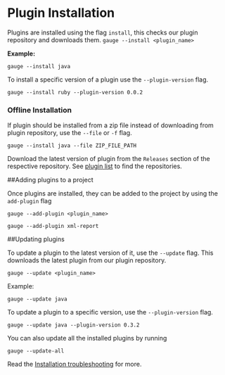 # Plugin Installation
Plugins are installed using the flag `install`, this checks our plugin repository and downloads them.
```gauge --install <plugin_name>```

**Example:**
```
gauge --install java

```

To install a specific version of a plugin use the `--plugin-version` flag.
```
gauge --install ruby --plugin-version 0.0.2
```
### Offline Installation
If plugin should be installed from a zip file instead of downloading from plugin repository, use the `--file` or `-f` flag.
```
gauge --install java --file ZIP_FILE_PATH
```
Download the latest version of plugin from the `Releases` section of the respective repository. See [plugin list](../plugins/README.md) to find the repositories.

##Adding plugins to a project

Once plugins are installed, they can be added to the project by
using the `add-plugin` flag

`gauge --add-plugin <plugin_name>`

```
gauge --add-plugin xml-report
```

##Updating plugins

To update a plugin to the latest version of it, use the `--update` flag. This downloads the latest plugin from our plugin repository.

`gauge --update <plugin_name>`

Example:
```
gauge --update java
```
To update a plugin to a specific version, use the `--plugin-version` flag.
```
gauge --update java --plugin-version 0.3.2
```
You can also update all the installed plugins by running
```
gauge --update-all
```

Read the [Installation troubleshooting](../troubleshooting/installation.md) for more.
